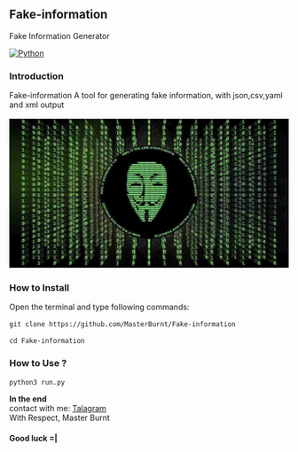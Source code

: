 ## Fake-information
Fake Information Generator


[![Python](https://img.shields.io/badge/language-Python%203-blue.svg)](https://www.python.org)

### Introduction
Fake-information A tool for generating fake information, with json,csv,yaml and xml output 
<br />
<br />
<img src="image.jpg" />
<br /> 
### How to Install

Open the terminal and type following commands:

<pre><code>git clone https://github.com/MasterBurnt/Fake-information</code></pre>
<pre><code>cd Fake-information</code></pre>




### How to Use ?

<pre><code>python3 run.py</code></pre>
 

**In the end**
<br/>
contact with me:
<a href="https://t.me/TheBurnt">Talagram</a>
<br />
With Respect, Master Burnt
<br />

#### Good luck =|




